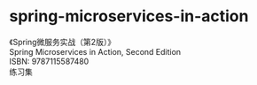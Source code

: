 # spring-microservices-in-action
《Spring微服务实战（第2版）》  
Spring Microservices in Action, Second Edition  
ISBN: 9787115587480  
练习集  

